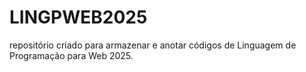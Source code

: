 # LINGPWEB2025
repositório criado para armazenar e anotar códigos de Linguagem de Programação para Web 2025.
